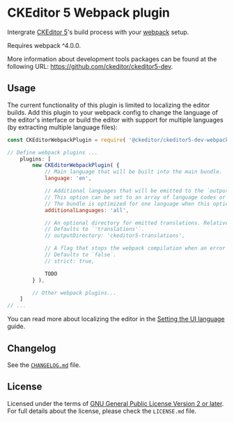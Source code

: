 CKEditor 5 Webpack plugin
=========================

Intergrate [CKEditor 5](https://ckeditor.com)'s build process with your [webpack](https://webpack.js.org) setup.

Requires webpack ^4.0.0.

More information about development tools packages can be found at the following URL: <https://github.com/ckeditor/ckeditor5-dev>.

## Usage

The current functionality of this plugin is limited to localizing the editor builds. Add this plugin to your webpack config to change the language of the editor's interface or build the editor with support for multiple languages (by extracting multiple language files):

```js
const CKEditorWebpackPlugin = require( '@ckeditor/ckeditor5-dev-webpack-plugin' );

// Define webpack plugins ...
	plugins: [
		new CKEditorWebpackPlugin( {
			// Main language that will be built into the main bundle.
			language: 'en',

			// Additional languages that will be emitted to the `outputDirectory`.
			// This option can be set to an array of language codes or `'all'` to build all found languages.
			// The bundle is optimized for one language when this option is omitted.
			additionalLanguages: 'all',

			// An optional directory for emitted translations. Relative to the webpack's output.
			// Defaults to `'translations'`.
			// outputDirectory: 'ckeditor5-translations',

			// A flag that stops the webpack compilation when an error occurs.
			// Defaults to `false`.
			// strict: true,

			TODO
		} ),

		// Other webpack plugins...
	]
// ...
```

You can read more about localizing the editor in the [Setting the UI language](https://docs.ckeditor.com/ckeditor5/latest/features/ui-language.html) guide.

## Changelog

See the [`CHANGELOG.md`](https://github.com/ckeditor/ckeditor5-dev/blob/master/packages/ckeditor5-dev-webpack-plugin/CHANGELOG.md) file.

## License

Licensed under the terms of [GNU General Public License Version 2 or later](http://www.gnu.org/licenses/gpl.html). For full details about the license, please check the `LICENSE.md` file.
